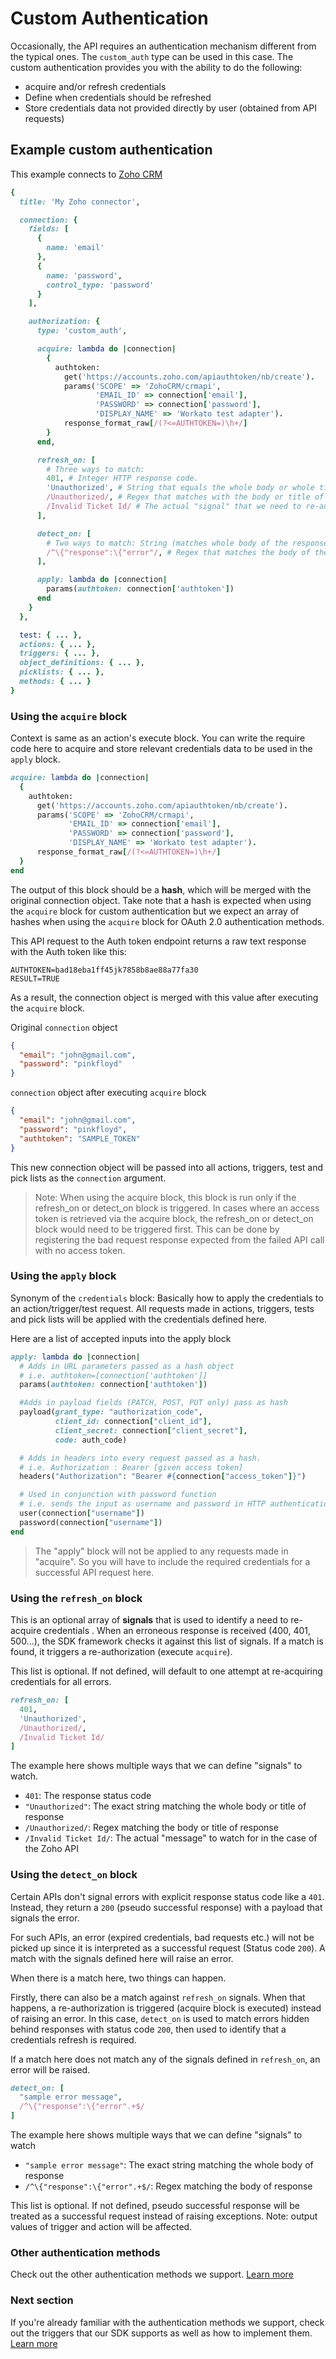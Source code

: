 # Custom Authentication

Occasionally, the API requires an authentication mechanism different from the typical ones. The `custom_auth` type can be used in this case. The custom authentication provides you with the ability to do the following:

- acquire and/or refresh credentials
- Define when credentials should be refreshed
- Store credentials data not provided directly by user (obtained from API requests)

## Example custom authentication

This example connects to [Zoho CRM](https://www.zoho.com/crm/help/api/using-authentication-token.html)

```ruby
{
  title: 'My Zoho connector',

  connection: {
    fields: [
      {
        name: 'email'
      },
      {
        name: 'password',
        control_type: 'password'
      }
    ],

    authorization: {
      type: 'custom_auth',

      acquire: lambda do |connection|
        {
          authtoken:
            get('https://accounts.zoho.com/apiauthtoken/nb/create').
            params('SCOPE' => 'ZohoCRM/crmapi',
                   'EMAIL_ID' => connection['email'],
                   'PASSWORD' => connection['password'],
                   'DISPLAY_NAME' => 'Workato test adapter').
            response_format_raw[/(?<=AUTHTOKEN=)\h+/]
        }
      end,

      refresh_on: [
        # Three ways to match:
        401, # Integer HTTP response code.
        'Unauthorized', # String that equals the whole body or whole title of the error response.
        /Unauthorized/, # Regex that matches with the body or title of the error response.
        /Invalid Ticket Id/ # The actual "signal" that we need to re-authorize in Zoho.
      ],

      detect_on: [
        # Two ways to match: String (matches whole body of the response), and:
        /^\{"response":\{"error"/, # Regex that matches the body of the response.
      ],

      apply: lambda do |connection|
        params(authtoken: connection['authtoken'])
      end
    }
  },

  test: { ... },
  actions: { ... },
  triggers: { ... },
  object_definitions: { ... },
  picklists: { ... },
  methods: { ... }
}
```

### Using the `acquire` block
Context is same as an action's execute block. You can write the require code here to acquire and store relevant credentials data to be used in the `apply` block.
```ruby
acquire: lambda do |connection|
  {
    authtoken:
      get('https://accounts.zoho.com/apiauthtoken/nb/create').
      params('SCOPE' => 'ZohoCRM/crmapi',
             'EMAIL_ID' => connection['email'],
             'PASSWORD' => connection['password'],
             'DISPLAY_NAME' => 'Workato test adapter').
      response_format_raw[/(?<=AUTHTOKEN=)\h+/]
  }
end
```

The output of this block should be a **hash**, which will be merged with the original connection object. Take note that a hash is expected when using the `acquire` block for custom authentication but we expect an array of hashes when using the `acquire` block for OAuth 2.0 authentication methods.

This API request to the Auth token endpoint returns a raw text response with the Auth token like this:
```
AUTHTOKEN=bad18eba1ff45jk7858b8ae88a77fa30
RESULT=TRUE
```

As a result, the connection object is merged with this value after executing the `acquire` block.

Original `connection` object
```json
{
  "email": "john@gmail.com",
  "password": "pinkfloyd"
}
```
`connection` object after executing `acquire` block
```json
{
  "email": "john@gmail.com",
  "password": "pinkfloyd",
  "authtoken": "SAMPLE_TOKEN"
}
```

This new connection object will be passed into all actions, triggers, test and pick lists as the `connection` argument.

> Note: When using the acquire block, this block is run only if the refresh_on or detect_on block is triggered. In cases where an access token is retrieved via the acquire block, the refresh_on or detect_on block would need to be triggered first. This can be done by registering the bad request response expected from the failed API call with no access token.

### Using the `apply` block

Synonym of the `credentials` block: Basically how to apply the credentials to an action/trigger/test request. All requests made in actions, triggers, tests and pick lists will be applied with the credentials defined here.

Here are a list of accepted inputs into the apply block

```ruby
apply: lambda do |connection|
  # Adds in URL parameters passed as a hash object
  # i.e. authtoken=[connection['authtoken']]
  params(authtoken: connection['authtoken'])

  #Adds in payload fields (PATCH, POST, PUT only) pass as hash
  payload(grant_type: "authorization_code",
          client_id: connection["client_id"],
          client_secret: connection["client_secret"],
          code: auth_code)

  # Adds in headers into every request passed as a hash.
  # i.e. Authorization : Bearer [given access token]
  headers("Authorization": "Bearer #{connection["access_token"]}")  

  # Used in conjunction with password function
  # i.e. sends the input as username and password in HTTP authentication
  user(connection["username"])   
  password(connection["username"])
end
```

> The "apply" block will not be applied to any requests made in "acquire". So you will have to include the required credentials for a successful API request here.

### Using the `refresh_on` block

This is an optional array of **signals** that is used to identify a need to re-acquire credentials . When an erroneous response is received (400, 401, 500...), the SDK framework checks it against this list of signals. If a match is found, it triggers a re-authorization (execute `acquire`).

This list is optional. If not defined, will default to one attempt at re-acquiring credentials for all errors.

```ruby
refresh_on: [
  401,
  'Unauthorized',
  /Unauthorized/,
  /Invalid Ticket Id/
]
```

The example here shows multiple ways that we can define "signals" to watch.

- `401`: The response status code
- `"Unauthorized"`: The exact string matching the whole body or title of response
- `/Unauthorized/`: Regex matching the body or title of response
- `/Invalid Ticket Id/`: The actual "message" to watch for in the case of the Zoho API

### Using the `detect_on` block

Certain APIs don't signal errors with explicit response status code like a `401`. Instead, they return a `200` (pseudo successful response) with a payload that signals the error.

For such APIs, an error (expired credentials, bad requests etc.) will not be picked up since it is interpreted as a successful request (Status code `200`). A match with the signals defined here will raise an error.

When there is a match here, two things can happen.

Firstly, there can also be a match against `refresh_on` signals. When that happens, a re-authorization is triggered (acquire block is executed) instead of raising an error. In this case, `detect_on` is used to match errors hidden behind responses with status code `200`, then used to identify that a credentials refresh is required.

If a match here does not match any of the signals defined in `refresh_on`, an error will be raised.

```ruby
detect_on: [
  "sample error message",
  /^\{"response":\{"error".+$/
]
```

The example here shows multiple ways that we can define "signals" to watch

- `"sample error message"`: The exact string matching the whole body of response
- `/^\{"response":\{"error".+$/`: Regex matching the body of response

This list is optional. If not defined, pseudo successful response will be treated as a successful request instead of raising exceptions. Note: output values of trigger and action will be affected.

### Other authentication methods
Check out the other authentication methods we support. [Learn more]()

### Next section
If you're already familiar with the authentication methods we support, check out the triggers that our SDK supports as well as how to implement them. [Learn more]()
